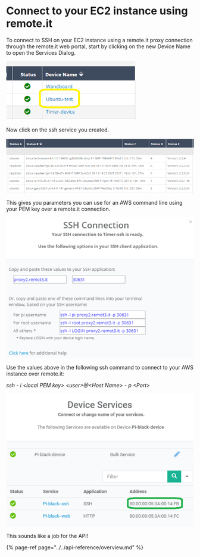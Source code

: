 # Connect to your EC2 instance using remote.it

To connect to SSH on your EC2 instance using a remote.it proxy connection through the remote.it web portal, start by clicking on the new Device Name to open the Services Dialog.

![](../../.gitbook/assets/image%20%2821%29.png)

Now click on the ssh service you created.

![](../../.gitbook/assets/image%20%28319%29.png)

This gives you parameters you can use for an AWS command line using your PEM key over a remote.it connection.

![](../../.gitbook/assets/image%20%28224%29.png)

Use the values above in the following ssh command to connect to your AWS instance over remote.it:

_ssh - i &lt;local PEM key&gt; &lt;user&gt;@&lt;Host Name&gt; - p &lt;Port&gt;_

![](../../.gitbook/assets/image%20%28439%29.png)

This sounds like a job for the API!

{% page-ref page="../../api-reference/overview.md" %}

